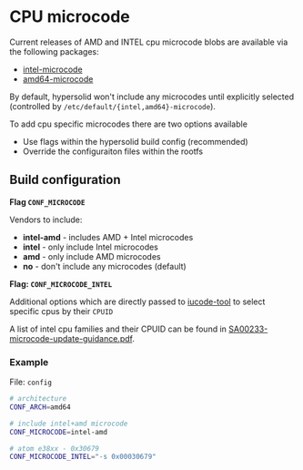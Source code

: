 CPU microcode
============================

Current releases of AMD and INTEL cpu microcode blobs are available via the following packages:

* [intel-microcode](https://packages.debian.org/de/buster/intel-microcode)
* [amd64-microcode](https://packages.debian.org/buster/amd64-microcode)

By default, hypersolid won't include any microcodes until explicitly selected (controlled by `/etc/default/{intel,amd64}-microcode`).

To add cpu specific microcodes there are two options available

* Use flags within the hypersolid build config (recommended)
* Override the configuraiton files within the rootfs

Build configuration
-------------------------

**Flag `CONF_MICROCODE`**

Vendors to include:

* **intel-amd** - includes AMD + Intel microcodes
* **intel** - only include Intel microcodes
* **amd** - only include AMD microcodes
* **no** - don't include any microcodes (default)

**Flag: `CONF_MICROCODE_INTEL`**

Additional options which are directly passed to [iucode-tool](http://manpages.ubuntu.com/manpages/trusty/man8/iucode-tool.8.html) to select specific cpus by their `CPUID`

A list of intel cpu families and their CPUID can be found in [SA00233-microcode-update-guidance.pdf](https://www.intel.com/content/dam/www/public/us/en/documents/corporate-information/SA00233-microcode-update-guidance.pdf).

### Example ###

File: `config`

```bash
# architecture
CONF_ARCH=amd64

# include intel+amd microcode
CONF_MICROCODE=intel-amd

# atom e38xx - 0x30679
CONF_MICROCODE_INTEL="-s 0x00030679"
```

